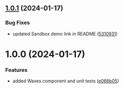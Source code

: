 ## [1.0.1](https://github.com/agrawal-rohit/react-animated-waves/compare/v1.0.0...v1.0.1) (2024-01-17)


### Bug Fixes

* updated Sandbox demo link in README ([5310931](https://github.com/agrawal-rohit/react-animated-waves/commit/531093114266705c08b6838d3652c54edb60c084))

# 1.0.0 (2024-01-17)


### Features

* added Waves component and unit tests ([e066b05](https://github.com/agrawal-rohit/react-animated-waves/commit/e066b05329219d1124e9e38f4a93992979c4983d))
